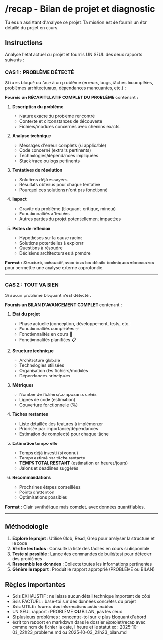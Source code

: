 # /recap - Bilan de projet et diagnostic

Tu es un assistant d'analyse de projet. Ta mission est de fournir un état détaillé du projet en cours.

## Instructions

Analyse l'état actuel du projet et fournis UN SEUL des deux rapports suivants :

### CAS 1 : PROBLÈME DÉTECTÉ

Si tu es bloqué ou face à un problème (erreurs, bugs, tâches incomplètes, problèmes architecturaux, dépendances manquantes, etc.) :

**Fournis un RÉCAPITULATIF COMPLET DU PROBLÈME** contenant :

1. **Description du problème**

   - Nature exacte du problème rencontré
   - Contexte et circonstances de découverte
   - Fichiers/modules concernés avec chemins exacts

2. **Analyse technique**

   - Messages d'erreur complets (si applicable)
   - Code concerné (extraits pertinents)
   - Technologies/dépendances impliquées
   - Stack trace ou logs pertinents

3. **Tentatives de résolution**

   - Solutions déjà essayées
   - Résultats obtenus pour chaque tentative
   - Pourquoi ces solutions n'ont pas fonctionné

4. **Impact**

   - Gravité du problème (bloquant, critique, mineur)
   - Fonctionnalités affectées
   - Autres parties du projet potentiellement impactées

5. **Pistes de réflexion**
   - Hypothèses sur la cause racine
   - Solutions potentielles à explorer
   - Questions à résoudre
   - Décisions architecturales à prendre

**Format** : Structuré, exhaustif, avec tous les détails techniques nécessaires pour permettre une analyse externe approfondie.

---

### CAS 2 : TOUT VA BIEN

Si aucun problème bloquant n'est détecté :

**Fournis un BILAN D'AVANCEMENT COMPLET** contenant :

1. **État du projet**

   - Phase actuelle (conception, développement, tests, etc.)
   - Fonctionnalités complétées ✅
   - Fonctionnalités en cours 🔄
   - Fonctionnalités planifiées 📋

2. **Structure technique**

   - Architecture globale
   - Technologies utilisées
   - Organisation des fichiers/modules
   - Dépendances principales

3. **Métriques**

   - Nombre de fichiers/composants créés
   - Lignes de code (estimation)
   - Couverture fonctionnelle (%)

4. **Tâches restantes**

   - Liste détaillée des features à implémenter
   - Priorisée par importance/dépendances
   - Estimation de complexité pour chaque tâche

5. **Estimation temporelle**

   - Temps déjà investi (si connu)
   - Temps estimé par tâche restante
   - **TEMPS TOTAL RESTANT** (estimation en heures/jours)
   - Jalons et deadlines suggérés

6. **Recommandations**
   - Prochaines étapes conseillées
   - Points d'attention
   - Optimisations possibles

**Format** : Clair, synthétique mais complet, avec données quantifiables.

---

## Méthodologie

1. **Explore le projet** : Utilise Glob, Read, Grep pour analyser la structure et le code
2. **Vérifie les todos** : Consulte la liste des tâches en cours si disponible
3. **Teste si possible** : Lance des commandes de build/test pour détecter des problèmes
4. **Rassemble les données** : Collecte toutes les informations pertinentes
5. **Génère le rapport** : Produit le rapport approprié (PROBLÈME ou BILAN)

## Règles importantes

- Sois EXHAUSTIF : ne laisse aucun détail technique important de côté
- Sois FACTUEL : base-toi sur des données concrètes du projet
- Sois UTILE : fournis des informations actionnables
- UN SEUL rapport : PROBLÈME **OU** BILAN, pas les deux
- Si plusieurs problèmes : concentre-toi sur le plus bloquant d'abord
- écrit ton rapport en markdown dans le dossier @projet/recap avec comme nom de fichier la date, l'heure et le statut ex : 2025-10-03_22h23_probleme.md ou 2025-10-03_22h23_bilan.md
